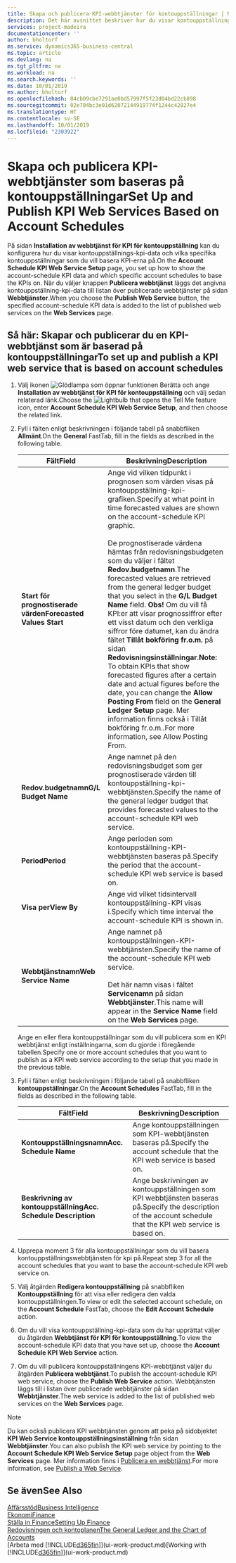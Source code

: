 ```yaml
---
title: Skapa och publicera KPI-webbtjänster för kontouppställningar | Microsoft Docs
description: Det här avsnittet beskriver hur du visar kontouppställningen KPI-data baserat på specifika kontouppställningar.
services: project-madeira
documentationcenter: ''
author: bholtorf
ms.service: dynamics365-business-central
ms.topic: article
ms.devlang: na
ms.tgt_pltfrm: na
ms.workload: na
ms.search.keywords: ''
ms.date: 10/01/2019
ms.author: bholtorf
ms.openlocfilehash: 84cb09cbe7291ae0bd57997f5f23d04bd22cb898
ms.sourcegitcommit: 02e704bc3e01d62072144919774f1244c42827e4
ms.translationtype: HT
ms.contentlocale: sv-SE
ms.lasthandoff: 10/01/2019
ms.locfileid: "2303922"
---
```

# <a name="set-up-and-publish-kpi-web-services-based-on-account-schedules"></a><span data-ttu-id="ff497-103">Skapa och publicera KPI-webbtjänster som baseras på kontouppställningar</span><span class="sxs-lookup"><span data-stu-id="ff497-103">Set Up and Publish KPI Web Services Based on Account Schedules</span></span>
<span data-ttu-id="ff497-104">På sidan **Installation av webbtjänst för KPI för kontouppställning** kan du konfigurera hur du visar kontouppställnings-kpi-data och vilka specifika kontouppställningar som du vill basera KPI-erna på.</span><span class="sxs-lookup"><span data-stu-id="ff497-104">On the **Account Schedule KPI Web Service Setup** page, you set up how to show the account-schedule KPI data and which specific account schedules to base the KPIs on.</span></span> <span data-ttu-id="ff497-105">När du väljer knappen **Publicera webbtjänst** läggs det angivna kontouppställning-kpi-data till listan över publicerade webbtjänster på sidan **Webbtjänster**.</span><span class="sxs-lookup"><span data-stu-id="ff497-105">When you choose the **Publish Web Service** button, the specified account-schedule KPI data is added to the list of published web services on the **Web Services** page.</span></span>  

## <a name="to-set-up-and-publish-a-kpi-web-service-that-is-based-on-account-schedules"></a><span data-ttu-id="ff497-106">Så här: Skapar och publicerar du en KPI-webbtjänst som är baserad på kontouppställningar</span><span class="sxs-lookup"><span data-stu-id="ff497-106">To set up and publish a KPI web service that is based on account schedules</span></span>  
1.  <span data-ttu-id="ff497-107">Välj ikonen ![Glödlampa som öppnar funktionen Berätta](media/ui-search/search_small.png "Berätta vad du vill göra") och ange **Installation av webbtjänst för KPI för kontouppställning** och välj sedan relaterad länk.</span><span class="sxs-lookup"><span data-stu-id="ff497-107">Choose the ![Lightbulb that opens the Tell Me feature](media/ui-search/search_small.png "Tell me what you want to do") icon, enter **Account Schedule KPI Web Service Setup**, and then choose the related link.</span></span>  
2.  <span data-ttu-id="ff497-108">Fyll i fälten enligt beskrivningen i följande tabell på snabbfliken **Allmänt**.</span><span class="sxs-lookup"><span data-stu-id="ff497-108">On the **General** FastTab, fill in the fields as described in the following table.</span></span>  

    |<span data-ttu-id="ff497-109">Fält</span><span class="sxs-lookup"><span data-stu-id="ff497-109">Field</span></span>|<span data-ttu-id="ff497-110">Beskrivning</span><span class="sxs-lookup"><span data-stu-id="ff497-110">Description</span></span>|  
    |---------------------------------|---------------------------------------|  
    |<span data-ttu-id="ff497-111">**Start för prognostiserade värden**</span><span class="sxs-lookup"><span data-stu-id="ff497-111">**Forecasted Values Start**</span></span>|<span data-ttu-id="ff497-112">Ange vid vilken tidpunkt i prognosen som värden visas på kontouppställning-kpi-grafiken.</span><span class="sxs-lookup"><span data-stu-id="ff497-112">Specify at what point in time forecasted values are shown on the account-schedule KPI graphic.</span></span><br /><br /> <span data-ttu-id="ff497-113">De prognostiserade värdena hämtas från redovisningsbudgeten som du väljer i fältet **Redov.budgetnamn**.</span><span class="sxs-lookup"><span data-stu-id="ff497-113">The forecasted values are retrieved from the general ledger budget that you select in the **G/L Budget Name** field.</span></span> <span data-ttu-id="ff497-114">**Obs!** Om du vill få KPI:er att visar prognossiffror efter ett visst datum och den verkliga siffror före datumet, kan du ändra fältet **Tillåt bokföring fr.o.m.** på sidan **Redovisningsinställningar**.</span><span class="sxs-lookup"><span data-stu-id="ff497-114">**Note:**  To obtain KPIs that show forecasted figures after a certain date and actual figures before the date, you can change the **Allow Posting From** field on the **General Ledger Setup** page.</span></span> <span data-ttu-id="ff497-115">Mer information finns också i Tillåt bokföring fr.o.m..</span><span class="sxs-lookup"><span data-stu-id="ff497-115">For more information, see Allow Posting From.</span></span>|  
    |<span data-ttu-id="ff497-116">**Redov.budgetnamn**</span><span class="sxs-lookup"><span data-stu-id="ff497-116">**G/L Budget Name**</span></span>|<span data-ttu-id="ff497-117">Ange namnet på den redovisningsbudget som ger prognostiserade värden till kontouppställning-kpi-webbtjänsten.</span><span class="sxs-lookup"><span data-stu-id="ff497-117">Specify the name of the general ledger budget that provides forecasted values to the account-schedule KPI web service.</span></span>|  
    |<span data-ttu-id="ff497-118">**Period**</span><span class="sxs-lookup"><span data-stu-id="ff497-118">**Period**</span></span>|<span data-ttu-id="ff497-119">Ange perioden som kontouppställning-KPI-webbtjänsten baseras på.</span><span class="sxs-lookup"><span data-stu-id="ff497-119">Specify the period that the account-schedule KPI web service is based on.</span></span>|  
    |<span data-ttu-id="ff497-120">**Visa per**</span><span class="sxs-lookup"><span data-stu-id="ff497-120">**View By**</span></span>|<span data-ttu-id="ff497-121">Ange vid vilket tidsintervall kontouppställning-KPI visas i.</span><span class="sxs-lookup"><span data-stu-id="ff497-121">Specify which time interval the account-schedule KPI is shown in.</span></span>|  
    |<span data-ttu-id="ff497-122">**Webbtjänstnamn**</span><span class="sxs-lookup"><span data-stu-id="ff497-122">**Web Service Name**</span></span>|<span data-ttu-id="ff497-123">Ange namnet på kontouppställningen-KPI-webbtjänsten.</span><span class="sxs-lookup"><span data-stu-id="ff497-123">Specify the name of the account-schedule KPI web service.</span></span><br /><br /> <span data-ttu-id="ff497-124">Det här namn visas i fältet **Servicenamn** på sidan **Webbtjänster**.</span><span class="sxs-lookup"><span data-stu-id="ff497-124">This name will appear in the **Service Name** field on the **Web Services** page.</span></span>|  

    <span data-ttu-id="ff497-125">Ange en eller flera kontouppställningar som du vill publicera som en KPI webbtjänst enligt inställningarna, som du gjorde i föregående tabellen.</span><span class="sxs-lookup"><span data-stu-id="ff497-125">Specify one or more account schedules that you want to publish as a KPI web service according to the setup that you made in the previous table.</span></span>  

3.  <span data-ttu-id="ff497-126">Fyll i fälten enligt beskrivningen i följande tabell på snabbfliken **kontouppställningar**.</span><span class="sxs-lookup"><span data-stu-id="ff497-126">On the **Account Schedules** FastTab, fill in the fields as described in the following table.</span></span>  

    |<span data-ttu-id="ff497-127">Fält</span><span class="sxs-lookup"><span data-stu-id="ff497-127">Field</span></span>|<span data-ttu-id="ff497-128">Beskrivning</span><span class="sxs-lookup"><span data-stu-id="ff497-128">Description</span></span>|  
    |---------------------------------|---------------------------------------|  
    |<span data-ttu-id="ff497-129">**Kontouppställningsnamn**</span><span class="sxs-lookup"><span data-stu-id="ff497-129">**Acc. Schedule Name**</span></span>|<span data-ttu-id="ff497-130">Ange kontouppställningen som KPI-webbtjänsten baseras på.</span><span class="sxs-lookup"><span data-stu-id="ff497-130">Specify the account schedule that the KPI web service is based on.</span></span>|  
    |<span data-ttu-id="ff497-131">**Beskrivning av kontouppställning**</span><span class="sxs-lookup"><span data-stu-id="ff497-131">**Acc. Schedule Description**</span></span>|<span data-ttu-id="ff497-132">Ange beskrivningen av kontouppställningen som KPI webbtjänsten baseras på.</span><span class="sxs-lookup"><span data-stu-id="ff497-132">Specify the description of the account schedule that the KPI web service is based on.</span></span>|  

4.  <span data-ttu-id="ff497-133">Upprepa moment 3 för alla kontouppställningar som du vill basera kontouppställningswebbtjänsten för kpi på.</span><span class="sxs-lookup"><span data-stu-id="ff497-133">Repeat step 3 for all the account schedules that you want to base the account-schedule KPI web service on.</span></span>  
5.  <span data-ttu-id="ff497-134">Välj åtgärden **Redigera kontouppställning** på snabbfliken **Kontouppställning** för att visa eller redigera den valda kontouppställningen.</span><span class="sxs-lookup"><span data-stu-id="ff497-134">To view or edit the selected account schedule, on the **Account Schedule** FastTab, choose the **Edit Account Schedule** action.</span></span>  
6.  <span data-ttu-id="ff497-135">Om du vill visa kontouppställning-kpi-data som du har upprättat väljer du åtgärden **Webbtjänst för KPI för kontouppställning**.</span><span class="sxs-lookup"><span data-stu-id="ff497-135">To view the account-schedule KPI data that you have set up, choose the **Account Schedule KPI Web Service** action.</span></span>  
7.  <span data-ttu-id="ff497-136">Om du vill publicera kontouppställningens KPI-webbtjänst väljer du åtgärden **Publicera webbtjänst**.</span><span class="sxs-lookup"><span data-stu-id="ff497-136">To publish the account-schedule KPI web service, choose the **Publish Web Service** action.</span></span> <span data-ttu-id="ff497-137">Webbtjänsten läggs till i listan över publicerade webbtjänster på sidan **Webbtjänster**.</span><span class="sxs-lookup"><span data-stu-id="ff497-137">The web service is added to the list of published web services on the **Web Services** page.</span></span>  

> [!NOTE]  
>  <span data-ttu-id="ff497-138">Du kan också publicera KPI webbtjänsten genom att peka på sidobjektet **KPI Web Service kontouppställningsinställning** från sidan **Webbtjänster**.</span><span class="sxs-lookup"><span data-stu-id="ff497-138">You can also publish the KPI web service by pointing to the **Account Schedule KPI Web Service Setup** page object from the **Web Services** page.</span></span> <span data-ttu-id="ff497-139">Mer information finns i [Publicera en webbtjänst](across-how-publish-web-service.md).</span><span class="sxs-lookup"><span data-stu-id="ff497-139">For more information, see [Publish a Web Service](across-how-publish-web-service.md).</span></span>  

## <a name="see-also"></a><span data-ttu-id="ff497-140">Se även</span><span class="sxs-lookup"><span data-stu-id="ff497-140">See Also</span></span>  
[<span data-ttu-id="ff497-141">Affärsstöd</span><span class="sxs-lookup"><span data-stu-id="ff497-141">Business Intelligence</span></span>](bi.md)  
[<span data-ttu-id="ff497-142">Ekonomi</span><span class="sxs-lookup"><span data-stu-id="ff497-142">Finance</span></span>](finance.md)  
[<span data-ttu-id="ff497-143">Ställa in Finance</span><span class="sxs-lookup"><span data-stu-id="ff497-143">Setting Up Finance</span></span>](finance-setup-finance.md)  
[<span data-ttu-id="ff497-144">Redovisningen och kontoplanen</span><span class="sxs-lookup"><span data-stu-id="ff497-144">The General Ledger and the Chart of Accounts</span></span>](finance-general-ledger.md)  
<span data-ttu-id="ff497-145">[Arbeta med [!INCLUDE[d365fin](includes/d365fin_md.md)]](ui-work-product.md)</span><span class="sxs-lookup"><span data-stu-id="ff497-145">[Working with [!INCLUDE[d365fin](includes/d365fin_md.md)]](ui-work-product.md)</span></span>
